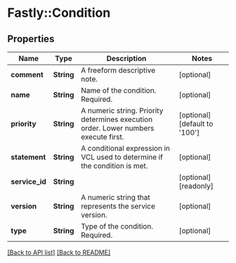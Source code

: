 # Fastly::Condition

## Properties

| Name | Type | Description | Notes |
| ---- | ---- | ----------- | ----- |
| **comment** | **String** | A freeform descriptive note. | [optional] |
| **name** | **String** | Name of the condition. Required. | [optional] |
| **priority** | **String** | A numeric string. Priority determines execution order. Lower numbers execute first. | [optional][default to &#39;100&#39;] |
| **statement** | **String** | A conditional expression in VCL used to determine if the condition is met. | [optional] |
| **service_id** | **String** |  | [optional][readonly] |
| **version** | **String** | A numeric string that represents the service version. | [optional] |
| **type** | **String** | Type of the condition. Required. | [optional] |

[[Back to API list]](../../README.md#endpoints) [[Back to README]](../../README.md)

